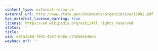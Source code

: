 ```yaml
---
content_type: external-resource
external_url: http://www.state.gov/documents/organization/16092.pdf
has_external_license_warning: true
license: https://en.wikipedia.org/wiki/All_rights_reserved
status: ''
title: ''
uid: e0fa3a8d-f041-4a07-bd8a-c74268e64dde
wayback_url: ''
---
```

